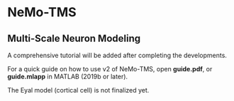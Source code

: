 # NeMo-TMS
## Multi-Scale Neuron Modeling
A comprehensive tutorial will be added after completing the developments.

For a quick guide on how to use v2 of NeMo-TMS, open **guide.pdf**, or **guide.mlapp** in MATLAB (2019b or later).

The Eyal model (cortical cell) is not finalized yet.
